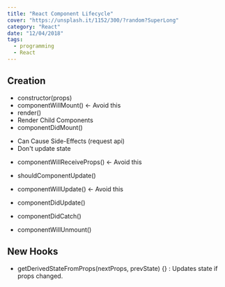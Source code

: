 ```yaml
---
title: "React Component Lifecycle"
cover: "https://unsplash.it/1152/300/?random?SuperLong"
category: "React"
date: "12/04/2018"
tags:
  - programming
  - React
---
```


## Creation

- constructor(props)
- componentWillMount() <- Avoid this
- render()
- Render Child Components
- componentDidMount()

* Can Cause Side-Effects (request api)
* Don't update state

- componentWillReceiveProps() <- Avoid this
- shouldComponentUpdate()
- componentWillUpdate() <- Avoid this
- componentDidUpdate()
- componentDidCatch()

- componentWillUnmount()

## New Hooks

- getDerivedStateFromProps(nextProps, prevState) {} : Updates state if props changed.
